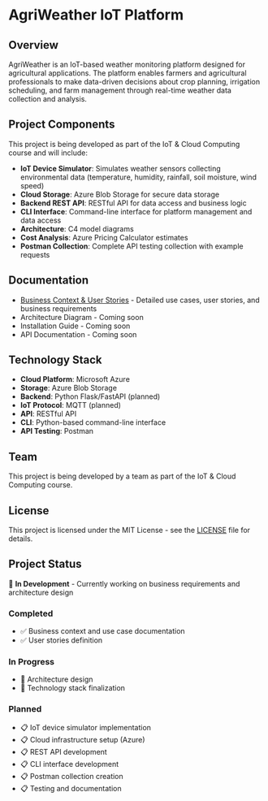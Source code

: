 # AgriWeather IoT Platform

## Overview

AgriWeather is an IoT-based weather monitoring platform designed for agricultural applications. The platform enables farmers and agricultural professionals to make data-driven decisions about crop planning, irrigation scheduling, and farm management through real-time weather data collection and analysis.

## Project Components

This project is being developed as part of the IoT & Cloud Computing course and will include:

- **IoT Device Simulator**: Simulates weather sensors collecting environmental data (temperature, humidity, rainfall, soil moisture, wind speed)
- **Cloud Storage**: Azure Blob Storage for secure data storage
- **Backend REST API**: RESTful API for data access and business logic
- **CLI Interface**: Command-line interface for platform management and data access
- **Architecture**: C4 model diagrams
- **Cost Analysis**: Azure Pricing Calculator estimates
- **Postman Collection**: Complete API testing collection with example requests

## Documentation

- [Business Context & User Stories](BUSINESS_CONTEXT.md) - Detailed use cases, user stories, and business requirements
- Architecture Diagram - Coming soon
- Installation Guide - Coming soon
- API Documentation - Coming soon

## Technology Stack

- **Cloud Platform**: Microsoft Azure
- **Storage**: Azure Blob Storage
- **Backend**: Python Flask/FastAPI (planned)
- **IoT Protocol**: MQTT (planned)
- **API**: RESTful API
- **CLI**: Python-based command-line interface
- **API Testing**: Postman

## Team

This project is being developed by a team as part of the IoT & Cloud Computing course.

## License

This project is licensed under the MIT License - see the [LICENSE](LICENSE) file for details.

## Project Status

🚧 **In Development** - Currently working on business requirements and architecture design

### Completed
- ✅ Business context and use case documentation
- ✅ User stories definition

### In Progress
- 🔄 Architecture design
- 🔄 Technology stack finalization

### Planned
- 📋 IoT device simulator implementation
- 📋 Cloud infrastructure setup (Azure)
- 📋 REST API development
- 📋 CLI interface development
- 📋 Postman collection creation
- 📋 Testing and documentation
